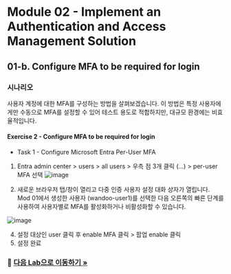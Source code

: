 # Module 02 - Implement an Authentication and Access Management Solution
## 01-b. Configure MFA to be required for login

### 시나리오 
사용자 계정에 대한 MFA를 구성하는 방법을 살펴보겠습니다. 이 방법은 특정 사용자에게만 수동으로 MFA를 설정할 수 있어 테스트 용도로 적합하지만, 대규모 환경에는 비효율적입니다.

#### Exercise 2 - Configure MFA to be required for login
* Task 1 - Configure Microsoft Entra Per-User MFA

1. Entra admin center > users > all users > 우측 점 3개 클릭 (...) > per-user MFA 선택 
![image](https://github.com/user-attachments/assets/bf58be4f-18ec-4df1-b8cf-d6c5c4aee77b)

2. 새로운 브라우저 탭/창이 열리고 다중 인증 사용자 설정 대화 상자가 열립니다. Mod 01에서 생성한 사용자 (wandoo-user1)를 선택한 다음 오른쪽의 빠른 단계를 사용하여 사용자별로 MFA를 활성화하거나 비활성화할 수 있습니다.
   
![image](https://github.com/user-attachments/assets/e0119b4f-9f2b-469a-ba84-1aa3352e2217)

4. 설정 대상인 user 클릭 후 enable MFA 클릭 > 팝업 enable 클릭
5. 설정 완료

### 🔗 [다음 Lab으로 이동하기 »](https://github.com/Kittiyayaong/ProjectWandooEntra/blob/main/Module02%20-%20Lab%2002.%20Configure%20and%20deploy%20self-service%20password%20reset.md)

